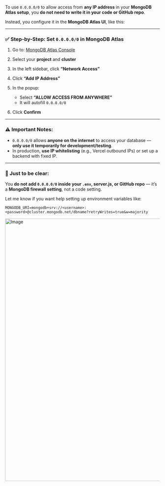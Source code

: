To use `0.0.0.0/0` to allow access from **any IP address** in your **MongoDB Atlas setup**, you **do not need to write it in your code or GitHub repo**.

Instead, you configure it in the **MongoDB Atlas UI**, like this:

---

### ✅ Step-by-Step: Set `0.0.0.0/0` in MongoDB Atlas

1. Go to: [MongoDB Atlas Console](https://cloud.mongodb.com/)
2. Select your **project** and **cluster**
3. In the left sidebar, click **“Network Access”**
4. Click **“Add IP Address”**
5. In the popup:

   * Select **“ALLOW ACCESS FROM ANYWHERE”**
   * It will autofill `0.0.0.0/0`
6. Click **Confirm**

---

### ⚠️ Important Notes:

* `0.0.0.0/0` allows **anyone on the internet** to access your database — **only use it temporarily for development/testing**.
* In production, **use IP whitelisting** (e.g., Vercel outbound IPs) or set up a backend with fixed IP.

---

### 🧠 Just to be clear:

You **do not add `0.0.0.0/0` inside your `.env`, server.js, or GitHub repo** — it’s a **MongoDB firewall setting**, not a code setting.

Let me know if you want help setting up environment variables like:

```env
MONGODB_URI=mongodb+srv://<username>:<password>@cluster.mongodb.net/dbname?retryWrites=true&w=majority
```
<img width="1903" height="855" alt="Image" src="https://github.com/user-attachments/assets/2a5a6dd5-554d-4c96-9167-7ce38d1d598e" />